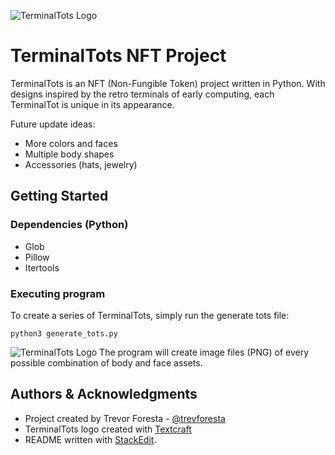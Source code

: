![TerminalTots Logo](https://uploads-ssl.webflow.com/61116be30fa72a710da13ebe/612ced8bc60b405fcd8dc7f2_title.jpg)
# TerminalTots NFT Project

TerminalTots is an NFT (Non-Fungible Token) project written in Python. With designs inspired by the retro terminals of early computing, each TerminalTot is unique in its appearance. 

Future update ideas: 
* More colors and faces
* Multiple body shapes 
* Accessories (hats, jewelry)

## Getting Started

### Dependencies (Python)
* Glob
* Pillow 
* Itertools

### Executing program
To create a series of TerminalTots, simply run the generate tots file:
```
python3 generate_tots.py
```
![TerminalTots Logo](https://uploads-ssl.webflow.com/61116be30fa72a710da13ebe/612ceda6ffb069e853d81add_tots_preview.jpg)
The program will create image files (PNG) of every possible combination of body and face assets. 

## Authors & Acknowledgments
* Project created by Trevor Foresta - [@trevforesta](https://github.com/trevforesta)
* TerminalTots logo created with [Textcraft](https://textcraft.net/)
* README written with [StackEdit](https://stackedit.io/).
